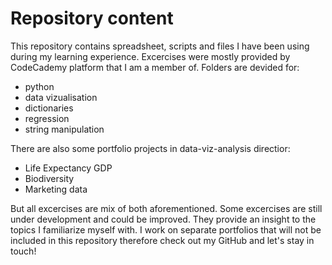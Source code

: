 # Repository content

This repository contains spreadsheet, scripts and files I have been using during my learning experience. Excercises were mostly provided by CodeCademy platform that I am a member of. Folders are devided for:

- python
- data vizualisation
- dictionaries
- regression
- string manipulation

There are also some portfolio projects in data-viz-analysis directior:

- Life Expectancy GDP
- Biodiversity
- Marketing data

But all excercises are mix of both aforementioned. Some excercises are still under development and could be improved. They provide an insight to the topics I familiarize myself with. I work on separate portfolios that will not be included in this repository therefore check out my GitHub and let's stay in touch!
